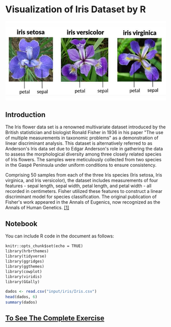 # Visualization of Iris Dataset by R

<img src="images/Three-species-of-IRIS-flower.png" width="1000" >

## Introduction
The Iris flower data set is a renowned multivariate dataset introduced by the British statistician and biologist Ronald Fisher in 1936 in his paper "The use of multiple measurements in taxonomic problems" as a demonstration of linear discriminant analysis. This dataset is alternatively referred to as Anderson's Iris data set due to Edgar Anderson's role in gathering the data to assess the morphological diversity among three closely related species of Iris flowers. The samples were meticulously collected from two species in the Gaspé Peninsula under uniform conditions to ensure consistency.

Comprising 50 samples from each of the three Iris species (Iris setosa, Iris virginica, and Iris versicolor), the dataset includes measurements of four features - sepal length, sepal width, petal length, and petal width - all recorded in centimeters. Fisher utilized these features to construct a linear discriminant model for species classification. The original publication of Fisher's work appeared in the Annals of Eugenics, now recognized as the Annals of Human Genetics. [[1]](https://en.wikipedia.org/wiki/Iris_flower_data_set)


## Notebook

You can include R code in the document as follows:

```{r setup, include=FALSE}
knitr::opts_chunk$set(echo = TRUE)
library(hrbrthemes)
library(tidyverse)
library(ggridges)
library(ggthemes)
library(cowplot)
library(viridis)
library(GGally)
```

``` r
dados <- read.csv("input/iris/Iris.csv")
head(dados, 6)
summary(dados)
```

## [To See The Complete Exercise](https://xweih.github.io/iris/)



